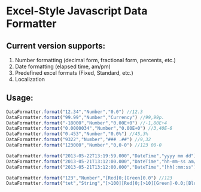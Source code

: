 Excel-Style Javascript Data Formatter
===

Current version supports:
---
1. Number formatting (decimal form, fractional form, percents, etc.)
2. Date formatting (elapsed time, am/pm)
3. Predefined excel formats (Fixed, Standard, etc.)
4. Localization

Usage:
---
```js
DataFormatter.format("12.34","Number","0.0") //12.3
DataFormatter.format("99.99","Number","Currency") //99,99р.
DataFormatter.format("-18000","Number","0.00E+0") //-1,80E+4
DataFormatter.format("0.0000034","Number","0.00E+0") //3,40E-6
DataFormatter.format("0.453","Number","0.0%") //45,3%
DataFormatter.format("9322","Number","### .##") //9,32
DataFormatter.format("123000","Number","0,0-0") //123 00-0

DataFormatter.format("2013-05-22T13:19:59.000","DateTime","yyyy mm dd") //2013 05 22
DataFormatter.format("2013-05-21T13:12:00.000","DateTime","hh-mm-ss am/pm") //05-12-00 PM
DataFormatter.format("2013-05-21T13:12:00.000","DateTime","[hh]:mm:ss") //993973:12:00

DataFormatter.format("123","Number","[Red]0;[Green]0.0") //123
DataFormatter.format("tet","String","[>100][Red]0;[>10][Green]-0.0;[Blue]0.0000;ccvc@") //ccvctet
```
